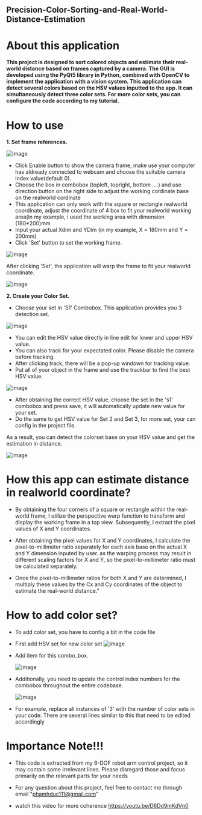 ## Precision-Color-Sorting-and-Real-World-Distance-Estimation
# About this application
**This project is designed to sort colored objects and estimate their real-world distance based on frames captured by a camera. The GUI is developed using the PyQt5 library in Python, combined with OpenCV to implement the application with a vision system. This application can detect several colors based on the HSV values inputted to the app. It can simultaneously detect three color sets. For more color sets, you can configure the code according to my tutorial.**
# How to use
**1. Set frame references.**
   
![image](https://github.com/phamhduc/Precision-Color-Sorting-and-Real-World-Distance-Estimation/assets/101264143/03350ee5-1e6d-43a5-af2a-3a7993a243fc)

+ Click Enable button to show the camera frame, make use your computer has aldready connected to webcam and choose the suitable camera index value(default 0).
+ Choose the box in combobox (topleft, topright, bottom ....) and use direction button on the right side to adjust the working cordinate base on the realworld cordinate
+ This application can only work with the square or rectangle realworld coordinate, adjust the coordinate of 4 box to fit your realworld working area(in my example, i used the working area with dimension (180*200)mm
+ Input your actual Xdim and YDim (in my example, X = 180mm and Y = 200mm)
+ Click 'Set' button to set the working frame.
  
![image](https://github.com/phamhduc/Precision-Color-Sorting-and-Real-World-Distance-Estimation/assets/101264143/b74876dd-d494-4b3b-b5d8-adf55245fc49)

After clicking 'Set', the application will warp the frame to fit your realworld coordinate.

![image](https://github.com/phamhduc/Precision-Color-Sorting-and-Real-World-Distance-Estimation/assets/101264143/1a97167a-a741-4362-bab6-fd3cd943baab)

**2. Create your Color Set.**
+ Choose your set in 'S1' Combobox. This application provides you 3 detection set.
  
![image](https://github.com/phamhduc/Precision-Color-Sorting-and-Real-World-Distance-Estimation/assets/101264143/e2951ce7-c742-4a43-902f-5e1942be37d0)

+ You can edit the HSV value directly in line edit for lower and upper HSV value.
+ You can also track for your expectated color. Please disable the camera before tracking.
+ After clicking track, there will be a pop-up windown for tracking value.
+ Put all of your object in the frame and use the trackbar to find the best HSV value.

![image](https://github.com/phamhduc/Precision-Color-Sorting-and-Real-World-Distance-Estimation/assets/101264143/eacfa0cb-82de-42d2-abe5-ac88f7b43a40)

+ After obtaining the correct HSV value, choose the set in the 's1' combobox and press save, it will automatically update new value for your set.
+ Do the same to get HSV value for Set 2 and Set 3, for more set, your can config in the project file.


As a result, you can detect the colorset base on your HSV value and get the estimation in distance.

![image](https://github.com/phamhduc/Precision-Color-Sorting-and-Real-World-Distance-Estimation/assets/101264143/26b7e880-34b2-42d7-82d5-68a70c4d7280)


# How this app can estimate distance in realworld coordinate?

+ By obtaining the four corners of a square or rectangle within the real-world frame, I utilize the perspective warp function to transform and display the working frame in a top view. Subsequently, I extract the pixel values of X and Y coordinates.

+ After obtaining the pixel values for X and Y coordinates, I calculate the pixel-to-millimeter ratio separately for each axis base on the actual X and Y dimension inputed by user. as the warping process may result in different scaling factors for X and Y, so the pixel-to-millimeter ratio must be calculated separately.

+ Once the pixel-to-millimeter ratios for both X and Y are determined, I multiply these values by the Cx and Cy coordinates of the object to estimate the real-world distance."

# How to add color set?

+ To add color set, you have to config a bit in the code file
+ First add HSV set for new color set
![image](https://github.com/phamhduc/Precision-Color-Sorting-and-Real-World-Distance-Estimation/assets/101264143/3c3a51c1-868c-4b91-899b-09f0968bae74)

+ Add item for this combo_box.

  ![image](https://github.com/phamhduc/Precision-Color-Sorting-and-Real-World-Distance-Estimation/assets/101264143/2298c4a4-6795-424c-9210-eef2c9b4653f)

+ Additionally, you need to update the control index numbers for the combobox throughout the entire codebase.

  ![image](https://github.com/phamhduc/Precision-Color-Sorting-and-Real-World-Distance-Estimation/assets/101264143/0b009102-3a5e-491e-b8a6-e5cb5a71e4d7)

+ For example, replace all instances of '3' with the number of color sets in your code. There are several lines similar to this that need to be edited accordingly

# Importance Note!!!

+ This code is extracted from my 6-DOF robot arm control project, so it may contain some irrelevant lines. Please disregard those and focus primarily on the relevant parts for your needs

+ For any question about this project, feel free to contact me through email "phamhduc111@gmail.com"

+ watch this video for more coherence https://youtu.be/D6Dd9mKdVn0 





